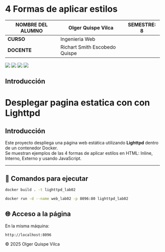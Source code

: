 # 4 Formas de aplicar estilos

| NOMBRE DEL ALUMNO | Olger Quispe Vilca      | SEMESTRE: 8|
|-------------------|----------------------------------|-----------|
| **CURSO**        | Ingenieria Web |           |
| **DOCENTE**      | Richart Smith Escobedo Quispe      |           |

<span> 
<img src="https://img.shields.io/badge/HTML5-E34F26?style=for-the-badge&logo=html5&logoColor=white">
<img src="https://img.shields.io/badge/CSS3-1572B6?style=for-the-badge&logo=css3&logoColor=white">
<img src="https://img.shields.io/badge/JavaScript-F7DF1E?style=for-the-badge&logo=javascript&logoColor=black">
<img src="https://img.shields.io/badge/docker-%230db7ed.svg?style=for-the-badge&logo=docker&logoColor=white">
</span> 

## Introducción

# Desplegar pagina estatica con con Lighttpd

## Introducción

Este proyecto despliega una página web estática utilizando **Lighttpd** dentro de un contenedor Docker.  
Se muestran ejemplos de las 4 formas de aplicar estilos en HTML: Inline, Interno, Externo y usando JavaScript.

---

## 🐳 Comandos para ejecutar

```bash
docker build . -t lighttpd_lab02
```

```bash
docker run -d --name web_lab02 -p 8096:80 lighttpd_lab02
```

## 🌐 Acceso a la página

En la misma máquina:

```
http://localhost:8096
```

© 2025 Olger Quispe Vilca
